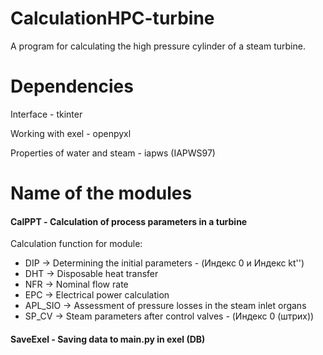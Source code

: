 # CalculationHPC-turbine

A program for calculating the high pressure cylinder of a steam turbine.

# Dependencies

Interface - tkinter

Working with exel - openpyxl

Properties of water and steam - iapws (IAPWS97)

# Name of the modules

#### CalPPT - Сalculation of process parameters in a turbine

Сalculation function for module:

- DIP -> Determining the initial parameters - (Индекс 0 и Индекс kt'')
- DHT -> Disposable heat transfer
- NFR -> Nominal flow rate
- EPC -> Electrical power calculation
- APL_SIO -> Assessment of pressure losses in the steam inlet organs
- SP_CV -> Steam parameters after control valves - (Индекс 0 (штрих))

#### SaveExel - Saving data to main.py in exel (DB)
